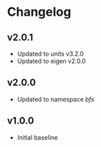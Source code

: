 # Changelog

## v2.0.1
- Updated to units v3.2.0
- Updated to eigen v2.0.0

## v2.0.0
- Updated to namespace *bfs*

## v1.0.0
- Initial baseline
